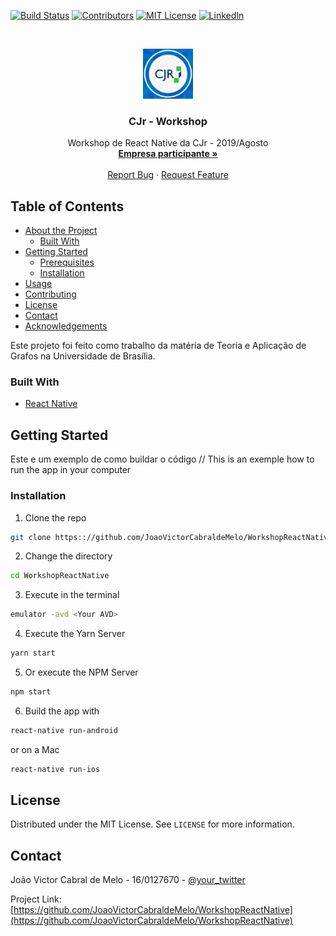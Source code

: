 <!--
*** Thanks for checking out this README Template. If you have a suggestion that would
*** make this better please fork the repo and create a pull request or simple open
*** an issue with the tag "enhancement".
*** Thanks again! Now go create something AMAZING! :D
-->





<!-- PROJECT SHIELDS -->
[![Build Status][build-shield]]()
[![Contributors][contributors-shield]]()
[![MIT License][license-shield]][license-url]
[![LinkedIn][linkedin-shield]][linkedin-url]



<!-- PROJECT LOGO -->
<br />
<p align="center">
  <a href="https://www.cjr.org.br/">
    <img src="logo.png" alt="Logo" width="80" height="80">
  </a>

  <h3 align="center">CJr - Workshop</h3>

  <p align="center">
    Workshop de React Native da CJr - 2019/Agosto
    <br />
    <a href="https://www.cjr.org.br/"><strong>
    Empresa participante »</strong></a>
    <br />
    <br />
    <a href="https://www.facebook.com/joao.cabraldemelo.5">Report Bug</a>
    ·
    <a href="https://github.com/JoaoVictorCabraldeMelo">Request Feature</a>
  </p>
</p>



<!-- TABLE OF CONTENTS -->
## Table of Contents

* [About the Project](#about-the-project)
  * [Built With](#built-with)
* [Getting Started](#getting-started)
  * [Prerequisites](#prerequisites)
  * [Installation](#installation)
* [Usage](#usage)
* [Contributing](#contributing)
* [License](#license)
* [Contact](#contact)
* [Acknowledgements](#acknowledgements)



Este projeto foi feito como trabalho da matéria de Teoria e Aplicação de Grafos na Universidade de Brasília.
### Built With
* [React Native](https://facebook.github.io/react-native/)


<!-- GETTING STARTED -->
## Getting Started

Este e um exemplo de como buildar o código // This is an exemple how to run the app in your computer 

### Installation

1. Clone the repo
```sh
git clone https:://github.com/JoaoVictorCabraldeMelo/WorkshopReactNative
```
2. Change the directory 
```sh
cd WorkshopReactNative
```
3. Execute in the terminal
```sh
emulator -avd <Your AVD>
```
4. Execute the Yarn Server 
```sh
yarn start
```
5. Or execute the NPM Server
```sh
npm start
```
6. Build the app with 
```sh
react-native run-android
```
or on a Mac

```sh
react-native run-ios
```






<!-- LICENSE -->
## License

Distributed under the MIT License. See `LICENSE` for more information.



<!-- CONTACT -->
## Contact

João Victor Cabral de Melo - 16/0127670 - [@your_twitter](https://twitter.com/CabralJoaoVicto)

Project Link: [https://github.com/JoaoVictorCabraldeMelo/WorkshopReactNative](https://github.com/JoaoVictorCabraldeMelo/WorkshopReactNative)






<!-- MARKDOWN LINKS & IMAGES -->
[build-shield]: https://img.shields.io/badge/build-passing-brightgreen.svg?style=flat-square
[contributors-shield]: https://img.shields.io/badge/contributors-1-orange.svg?style=flat-square
[license-shield]: https://img.shields.io/badge/license-MIT-blue.svg?style=flat-square
[license-url]: https://choosealicense.com/licenses/mit
[linkedin-shield]: https://img.shields.io/badge/-LinkedIn-black.svg?style=flat-square&logo=linkedin&colorB=555
[linkedin-url]: https://www.linkedin.com/in/joão-victor-cabral-de-melo/
